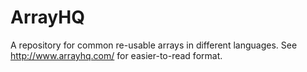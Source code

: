 ArrayHQ
=======

A repository for common re-usable arrays in different languages. See http://www.arrayhq.com/ for easier-to-read format.
